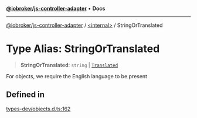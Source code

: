 [**@iobroker/js-controller-adapter**](../../README.md) • **Docs**

***

[@iobroker/js-controller-adapter](../../globals.md) / [\<internal\>](../README.md) / StringOrTranslated

# Type Alias: StringOrTranslated

> **StringOrTranslated**: `string` \| [`Translated`](Translated.md)

For objects, we require the English language to be present

## Defined in

[types-dev/objects.d.ts:162](https://github.com/ioBroker/ioBroker.js-controller/blob/77e3ad19ba544ef59ab9929a52ba17e35b9cc80a/packages/types-dev/objects.d.ts#L162)
